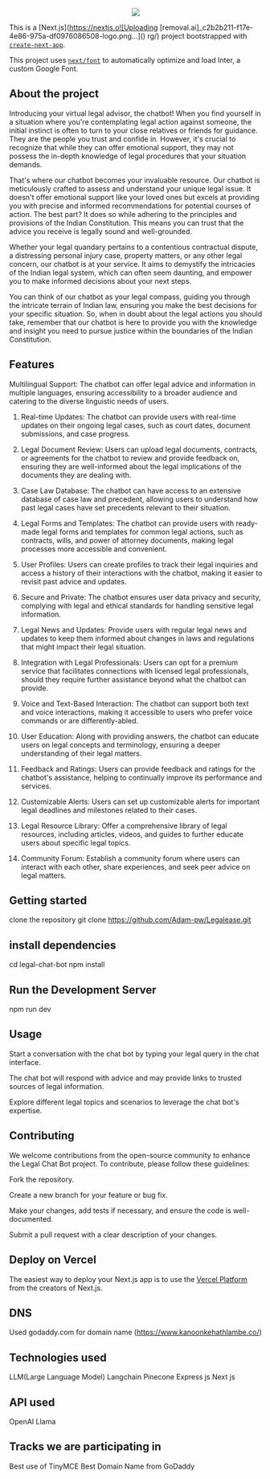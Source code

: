 <p align="center">
  <img src= "https://github.com/Adam-pw/Legalease/assets/99668426/4b0b7062-5671-4d67-978c-73a2a379523d" />
</p>

This is a [Next.js](https://nextjs.o![Uploading [removal.ai]_c2b2b211-f17e-4e86-975a-df0976086508-logo.png…]()
rg/) project bootstrapped with [`create-next-app`](https://github.com/vercel/next.js/tree/canary/packages/create-next-app).

This project uses [`next/font`](https://nextjs.org/docs/basic-features/font-optimization) to automatically optimize and load Inter, a custom Google Font.


## About the project
Introducing your virtual legal advisor, the chatbot! When you find yourself in a situation where you're contemplating legal action against someone, the initial instinct is often to turn to your close relatives or friends for guidance. They are the people you trust and confide in. However, it's crucial to recognize that while they can offer emotional support, they may not possess the in-depth knowledge of legal procedures that your situation demands.

That's where our chatbot becomes your invaluable resource. Our chatbot is meticulously crafted to assess and understand your unique legal issue. It doesn't offer emotional support like your loved ones but excels at providing you with precise and informed recommendations for potential courses of action. The best part? It does so while adhering to the principles and provisions of the Indian Constitution. This means you can trust that the advice you receive is legally sound and well-grounded.

Whether your legal quandary pertains to a contentious contractual dispute, a distressing personal injury case, property matters, or any other legal concern, our chatbot is at your service. It aims to demystify the intricacies of the Indian legal system, which can often seem daunting, and empower you to make informed decisions about your next steps.

You can think of our chatbot as your legal compass, guiding you through the intricate terrain of Indian law, ensuring you make the best decisions for your specific situation. So, when in doubt about the legal actions you should take, remember that our chatbot is here to provide you with the knowledge and insight you need to pursue justice within the boundaries of the Indian Constitution.


## Features
Multilingual Support: The chatbot can offer legal advice and information in multiple languages, ensuring accessibility to a broader audience and catering to the diverse linguistic needs of users.

1. Real-time Updates: The chatbot can provide users with real-time updates on their ongoing legal cases, such as court dates, document submissions, and case progress.

2. Legal Document Review: Users can upload legal documents, contracts, or agreements for the chatbot to review and provide feedback on, ensuring they are well-informed about the legal implications of the documents they are dealing with.

3. Case Law Database: The chatbot can have access to an extensive database of case law and precedent, allowing users to understand how past legal cases have set precedents relevant to their situation.

4. Legal Forms and Templates: The chatbot can provide users with ready-made legal forms and templates for common legal actions, such as contracts, wills, and power of attorney documents, making legal processes more accessible and convenient.

5. User Profiles: Users can create profiles to track their legal inquiries and access a history of their interactions with the chatbot, making it easier to revisit past advice and updates.

6. Secure and Private: The chatbot ensures user data privacy and security, complying with legal and ethical standards for handling sensitive legal information.

7. Legal News and Updates: Provide users with regular legal news and updates to keep them informed about changes in laws and regulations that might impact their legal situation.

8. Integration with Legal Professionals: Users can opt for a premium service that facilitates connections with licensed legal professionals, should they require further assistance beyond what the chatbot can provide.

9. Voice and Text-Based Interaction: The chatbot can support both text and voice interactions, making it accessible to users who prefer voice commands or are differently-abled.

10. User Education: Along with providing answers, the chatbot can educate users on legal concepts and terminology, ensuring a deeper understanding of their legal matters.

11. Feedback and Ratings: Users can provide feedback and ratings for the chatbot's assistance, helping to continually improve its performance and services.

12. Customizable Alerts: Users can set up customizable alerts for important legal deadlines and milestones related to their cases.

13. Legal Resource Library: Offer a comprehensive library of legal resources, including articles, videos, and guides to further educate users about specific legal topics.

14. Community Forum: Establish a community forum where users can interact with each other, share experiences, and seek peer advice on legal matters.


## Getting started
clone the repository 
git clone https://github.com/Adam-pw/Legalease.git

## install dependencies
cd legal-chat-bot
npm install
 ## Run the Development Server
npm run dev

## Usage
Start a conversation with the chat bot by typing your legal query in the chat interface.

The chat bot will respond with advice and may provide links to trusted sources of legal information.

Explore different legal topics and scenarios to leverage the chat bot's expertise.

## Contributing 

We welcome contributions from the open-source community to enhance the Legal Chat Bot project. To contribute, please follow these guidelines:

Fork the repository.

Create a new branch for your feature or bug fix.

Make your changes, add tests if necessary, and ensure the code is well-documented.

Submit a pull request with a clear description of your changes.


## Deploy on Vercel 

The easiest way to deploy your Next.js app is to use the [Vercel Platform](https://vercel.com/new?utm_medium=default-template&filter=next.js&utm_source=create-next-app&utm_campaign=create-next-app-readme) from the creators of Next.js.

## DNS
Used godaddy.com for domain name (https://www.kanoonkehathlambe.co/)

## Technologies used 
LLM(Large Language Model)
Langchain
Pinecone
Express js
Next js

## API used
OpenAI
Llama

## Tracks we are participating in 
Best use of TinyMCE
Best Domain Name from GoDaddy





